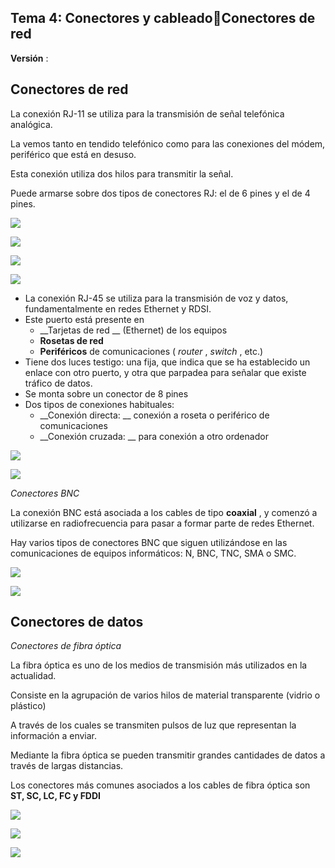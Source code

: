 ## Tema 4: Conectores y cableadoConectores de red

__Versión__ :

## Conectores de red

La conexión RJ\-11 se utiliza para la transmisión de señal telefónica analógica\.

La vemos tanto en tendido telefónico como para las conexiones del módem\, periférico que está en desuso\.

Esta conexión utiliza dos hilos para transmitir la señal\.

Puede armarse sobre dos tipos de conectores RJ: el de 6 pines y el de 4 pines\.

![](img/7%20Conectores%20de%20red0.jpg)

![](img/7%20Conectores%20de%20red1.jpg)

![](img/7%20Conectores%20de%20red2.png)

![](img/7%20Conectores%20de%20red3.png)

* La conexión RJ\-45 se utiliza para la transmisión de voz y datos\, fundamentalmente en redes Ethernet y RDSI\.
* Este puerto está presente en
  * __Tarjetas de red __ \(Ethernet\) de los equipos
  * __Rosetas de red__
  * __Periféricos__  de comunicaciones \( _router_ \,  _switch_ \, etc\.\)
* Tiene dos luces testigo: una fija\, que indica que se ha establecido un enlace con otro puerto\, y otra que parpadea para señalar que existe tráfico de datos\.
* Se monta sobre un conector de 8 pines
* Dos tipos de conexiones habituales:
  * __Conexión directa: __ conexión a roseta o periférico de comunicaciones
  * __Conexión cruzada: __ para conexión a otro ordenador

![](img/7%20Conectores%20de%20red4.jpg)

![](img/7%20Conectores%20de%20red5.jpg)

_Conectores BNC_

La conexión BNC está asociada a los cables de tipo  __coaxial__ \, y comenzó a utilizarse en radiofrecuencia para pasar a formar parte de redes Ethernet\.

Hay varios tipos de conectores BNC que siguen utilizándose en las comunicaciones de equipos informáticos: N\, BNC\, TNC\, SMA o SMC\.

![](img/7%20Conectores%20de%20red6.gif)

![](img/7%20Conectores%20de%20red7.jpg)

## Conectores de datos

_Conectores de fibra óptica_

La fibra óptica es uno de los medios de transmisión más utilizados en la actualidad\.

Consiste en la agrupación de varios hilos de material transparente \(vidrio o plástico\)

A través de los cuales se transmiten pulsos de luz que representan la información a enviar\.

Mediante la fibra óptica se pueden transmitir grandes cantidades de datos a través de largas distancias\.

Los conectores más comunes asociados a los cables de fibra óptica son  __ST\, SC\, LC\, FC y FDDI__

![](img/7%20Conectores%20de%20red8.jpg)

![](img/7%20Conectores%20de%20red9.png)

![](img/7%20Conectores%20de%20red10.png)

